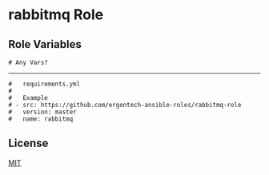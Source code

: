 rabbitmq Role
=========


Role Variables
--------------

```
# Any Vars?
```

----------------

```
#   requirements.yml
#
#   Example
# - src: https://github.com/ergontech-ansible-roles/rabbitmq-role
#   version: master
#   name: rabbitmq
```

License
-------

[MIT](LICENSE)